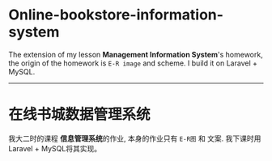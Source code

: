 # Online-bookstore-information-system
The extension of my lesson **Management Information System**'s homework, the origin of the homework is `E-R image` and scheme. I build it on Laravel + MySQL. 

---

# 在线书城数据管理系统
我大二时的课程 **信息管理系统**的作业, 本身的作业只有 `E-R图` 和 文案. 我下课时用 Laravel + MySQL将其实现。 

